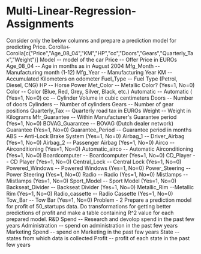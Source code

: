 # Multi-Linear-Regression-Assignments
Consider only the below columns and prepare a prediction model for predicting Price.  Corolla&lt;-Corolla[c("Price","Age_08_04","KM","HP","cc","Doors","Gears","Quarterly_Tax","Weight")]  Model -- model of the car Price -- Offer Price in EUROs Age_08_04 -- Age in months as in August 2004 Mfg_Month -- Manufacturing month (1-12) Mfg_Year -- Manufacturing Year KM -- Accumulated Kilometers on odometer Fuel_Type -- Fuel Type (Petrol, Diesel, CNG) HP -- Horse Power Met_Color -- Metallic Color? (Yes=1, No=0) Color -- Color (Blue, Red, Grey, Silver, Black, etc.) Automatic -- Automatic ( (Yes=1, No=0) cc -- Cylinder Volume in cubic centimeters Doors -- Number of doors Cylinders -- Number of cylinders Gears -- Number of gear positions Quarterly_Tax -- Quarterly road tax in EUROs Weight -- Weight in Kilograms Mfr_Guarantee -- Within Manufacturer's Guarantee period (Yes=1, No=0) BOVAG_Guarantee -- BOVAG (Dutch dealer network) Guarantee (Yes=1, No=0) Guarantee_Period -- Guarantee period in months ABS -- Anti-Lock Brake System (Yes=1, No=0) Airbag_1 -- Driver_Airbag (Yes=1, No=0) Airbag_2 -- Passenger Airbag (Yes=1, No=0) Airco -- Airconditioning (Yes=1, No=0) Automatic_airco -- Automatic Airconditioning (Yes=1, No=0) Boardcomputer -- Boardcomputer (Yes=1, No=0) CD_Player -- CD Player (Yes=1, No=0) Central_Lock -- Central Lock (Yes=1, No=0) Powered_Windows -- Powered Windows (Yes=1, No=0) Power_Steering -- Power Steering (Yes=1, No=0) Radio -- Radio (Yes=1, No=0) Mistlamps -- Mistlamps (Yes=1, No=0) Sport_Model -- Sport Model (Yes=1, No=0) Backseat_Divider -- Backseat Divider (Yes=1, No=0) Metallic_Rim --Metallic Rim (Yes=1, No=0) Radio_cassette -- Radio Cassette (Yes=1, No=0) Tow_Bar -- Tow Bar (Yes=1, No=0)  Problem - 2 Prepare a prediction model for profit of 50_startups data. Do transformations for getting better predictions of profit and make a table containing R^2 value for each prepared model.  R&amp;D Spend -- Research and devolop spend in the past few years Administration -- spend on administration in the past few years Marketing Spend -- spend on Marketing in the past few years State -- states from which data is collected Profit -- profit of each state in the past few years
